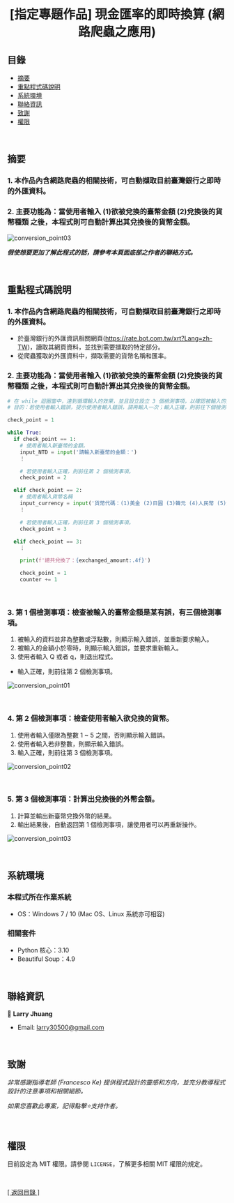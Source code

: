 <h1 align="center">
  <br>
  [指定專題作品] 現金匯率的即時換算 (網路爬蟲之應用)
</h1>


## 目錄
* [摘要](#摘要)
* [重點程式碼說明](#重點程式碼說明)
* [系統環境](#系統環境)
* [聯絡資訊](#聯絡資訊)
* [致謝](#致謝)
* [權限](#權限)

&nbsp;

## 摘要
### 1. 本作品內含網路爬蟲的相關技術，可自動擷取目前臺灣銀行之即時的外匯資料。
### 2. 主要功能為：當使用者輸入 (1)欲被兌換的臺幣金額 (2)兌換後的貨幣種類 之後，本程式則可自動計算出其兌換後的貨幣金額。

![conversion_point03](images/conversion_point03.gif)

<strong><em>假使想要更加了解此程式的話，請參考本頁面底部之作者的聯絡方式。</em></strong>

&nbsp;

## 重點程式碼說明
### 1. 本作品內含網路爬蟲的相關技術，可自動擷取目前臺灣銀行之即時的外匯資料。
* 於臺灣銀行的外匯資訊相關網頁(https://rate.bot.com.tw/xrt?Lang=zh-TW)，讀取其網頁資料，並找到需要擷取的特定部分。
* 從爬蟲獲取的外匯資料中，擷取需要的貨幣名稱和匯率。

### 2. 主要功能為：當使用者輸入 (1)欲被兌換的臺幣金額 (2)兌換後的貨幣種類 之後，本程式則可自動計算出其兌換後的貨幣金額。
```python
# 在 while 迴圈當中，達到循環輸入的效果，並且設立設立 3 個檢測事項，以確認被輸入的資料是否存在錯誤，而需要重新輸入。  
# 目的：若使用者輸入錯誤，提示使用者輸入錯誤，請再輸入一次；輸入正確，則前往下個檢測事項，最後計算並顯示結果，再回到第一個節點。

check_point = 1

while True:
  if check_point == 1:
    # 使用者輸入新臺幣的金額。
    input_NTD = input('請輸入新臺幣的金額：')
    ⋮

    # 若使用者輸入正確，則前往第 2 個檢測事項。
    check_point = 2

  elif check_point == 2:
    # 使用者輸入貨幣名稱
    input_currency = input('貨幣代碼：(1)美金 (2)日圓 (3)韓元 (4)人民幣 (5)澳幣\n\n請輸入您要兌換的貨幣代碼：')
    ⋮

    # 若使用者輸入正確，則前往第 3 個檢測事項。
    check_point = 3

  elif check_point == 3:
    ⋮

    print(f'總共兌換了：{exchanged_amount:.4f}')

    check_point = 1
    counter += 1
```

&nbsp;

### 3. 第 1 個檢測事項：檢查被輸入的臺幣金額是某有誤，有三個檢測事項。
1. 被輸入的資料並非為整數或浮點數，則顯示輸入錯誤，並重新要求輸入。
2. 被輸入的金額小於零時，則顯示輸入錯誤，並要求重新輸入。
3. 使用者輸入 Q 或者 q，則退出程式。
* 輸入正確，則前往第 2 個檢測事項。

![conversion_point01](images/conversion_point01.gif)

&nbsp;

### 4. 第 2 個檢測事項：檢查使用者輸入欲兌換的貨幣。
1. 使用者輸入僅限為整數 1 ~ 5 之間，否則顯示輸入錯誤。
2. 使用者輸入若非整數，則顯示輸入錯誤。
3. 輸入正確，則前往第 3 個檢測事項。

![conversion_point02](images/conversion_point02.gif)

&nbsp;
  
### 5. 第 3 個檢測事項：計算出兌換後的外幣金額。
1. 計算並輸出新臺幣兌換外幣的結果。
2. 輸出結果後，自動返回第 1 個檢測事項，讓使用者可以再重新操作。

![conversion_point03](images/conversion_point03.gif)

&nbsp;

## 系統環境
### 本程式所在作業系統
* OS：Windows 7 / 10 (Mac OS、Linux 系統亦可相容)

### 相關套件
* Python 核心：3.10
* Beautiful Soup：4.9

&nbsp;

## 聯絡資訊
👤 **Larry Jhuang**
  * Email: larry30500@gmail.com

&nbsp;
 
## 致謝
*非常感謝指導老師 (Francesco Ke) 提供程式設計的靈感和方向，並充分教導程式設計的注意事項和相關細節。*

*如果您喜歡此專案，記得點擊⭐️支持作者。*

&nbsp;

## 權限
目前設定為 MIT 權限。請參閱 `LICENSE`，了解更多相關 MIT 權限的規定。

&nbsp;

[[ 返回目錄 ]](#目錄)

